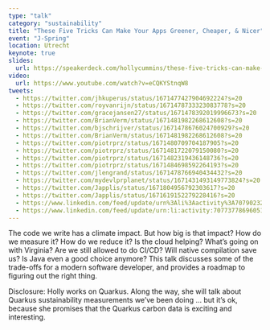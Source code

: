 ```yaml
---
type: "talk"
category: "sustainability"
title: "These Five Tricks Can Make Your Apps Greener, Cheaper, & Nicer"
event: "J-Spring"
location: Utrecht
keynote: true
slides:
  url: https://speakerdeck.com/hollycummins/these-five-tricks-can-make-your-apps-greener-cheaper-and-nicer-40c62b96-7b87-4d6d-90fb-b684582fc9d6
video:
  url: https://www.youtube.com/watch?v=eCQKYStnqW8
tweets:
  - https://twitter.com/jhkuperus/status/1671477427904692224?s=20
  - https://twitter.com/royvanrijn/status/1671478733323083778?s=20
  - https://twitter.com/gracejansen27/status/1671478392019996673?s=20
  - https://twitter.com/BrianVerm/status/1671481982268612608?s=20
  - https://twitter.com/bjschrijver/status/1671478676024700929?s=20
  - https://twitter.com/BrianVerm/status/1671481982268612608?s=20
  - https://twitter.com/piotrprz/status/1671480709704187905?s=20
  - https://twitter.com/piotrprz/status/1671481722079150080?s=20
  - https://twitter.com/piotrprz/status/1671482319436148736?s=20
  - https://twitter.com/piotrprz/status/1671484698592264193?s=20
  - https://twitter.com/jlengrand/status/1671478766940434432?s=20
  - https://twitter.com/mydevlprplanet/status/1671431493149773824?s=20
  - https://twitter.com/Japplis/status/1671804956792303617?s=20
  - https://twitter.com/Japplis/status/1671619152279228416?s=20
  - https://www.linkedin.com/feed/update/urn%3Ali%3Aactivity%3A7079023240647471104
  - https://www.linkedin.com/feed/update/urn:li:activity:7077377869605138432/
---
```


The code we write has a climate impact. But how big is that impact? How do we measure it? How do we reduce it? Is the cloud helping? What’s going on with Virginia? Are we still allowed to do CI/CD? Will native compilation save us? Is Java even a good choice anymore? This talk discusses some of the trade-offs for a modern software developer, and provides a roadmap to figuring out the right thing.

Disclosure: Holly works on Quarkus. Along the way, she will talk about Quarkus sustainability measurements we’ve been doing … but it’s ok, because she promises that the Quarkus carbon data is exciting and interesting.
